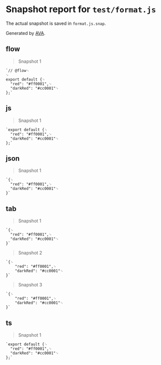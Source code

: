 # Snapshot report for `test/format.js`

The actual snapshot is saved in `format.js.snap`.

Generated by [AVA](https://ava.li).

## flow

> Snapshot 1

    `// @flow␊
    ␊
    export default {␊
      "red": "#ff0001",␊
      "darkRed": "#cc0001"␊
    };`

## js

> Snapshot 1

    `export default {␊
      "red": "#ff0001",␊
      "darkRed": "#cc0001"␊
    };`

## json

> Snapshot 1

    `{␊
      "red": "#ff0001",␊
      "darkRed": "#cc0001"␊
    }`

## tab

> Snapshot 1

    `{␊
      "red": "#ff0001",␊
      "darkRed": "#cc0001"␊
    }`

> Snapshot 2

    `{␊
        "red": "#ff0001",␊
        "darkRed": "#cc0001"␊
    }`

> Snapshot 3

    `{␊
    	"red": "#ff0001",␊
    	"darkRed": "#cc0001"␊
    }`

## ts

> Snapshot 1

    `export default {␊
      "red": "#ff0001",␊
      "darkRed": "#cc0001"␊
    };`
